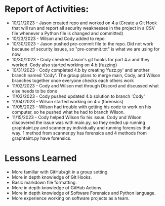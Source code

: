 # Report of Activities:
- 10/21/2023 - Jason created repo and worked on 4.a (Create a Git Hook that will run and report all security weaknesses in the project in a CSV file whenever a Python file is changed and committed)
- 10/23/2023 - Wilson and Cody added to repo
- 10/30/2023 - Jason pushed pre-commit file to the repo. Did not work because of security issues, so "pre-commit.txt" is what we are using for now
- 10/30/2023 - Cody checked Jason's git hooks for part 4.a and they worked. Cody also started working on 4.b (fuzzing)
- 10/31/2023 - Cody completed 4.b by creating 'fuzz.py' and another branch named 'Cody'. The group plans to merge main, Cody, and Wilson branches together once everyone checks each others work 
- 11/02/2023 - Cody and Wilson met through Discord and discussed what else needs to be done 
- 11/03/2023 - Cody pushed updated 4.b solution to branch 'Cody'
- 11/04/2023 - Wilson started working on 4.c (forensics)
- 11/05/2023 - Wilson had trouble with getting his code to work on his computer, so he pushed what he had to branch Wilson.
- 11/15/2023 - Cody helped Wilson fix his issue. Cody and Wilson discovered the issue was with main.py, so they ended up running graphtaint.py and scanner.py individually and running forensics that way. 1 method from scanner.py has forensics and 4 methods from graphtaint.py have forensics.
# Lessons Learned
- More familiar with GitHub/git in a group setting.
- More in depth knowledge of Git Hooks.
- Basic markdown file formatting.
- More in depth knowledge of GitHub Actions.
- More in depth knowledge of Software Forensics and Python language.
- More experience working on software projects as a team.
